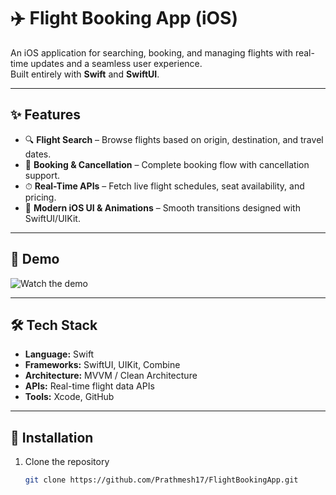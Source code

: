 # ✈️ Flight Booking App (iOS)

An iOS application for searching, booking, and managing flights with real-time updates and a seamless user experience.  
Built entirely with **Swift** and **SwiftUI**.

---

## ✨ Features

- 🔍 **Flight Search** – Browse flights based on origin, destination, and travel dates.  
- 🛒 **Booking & Cancellation** – Complete booking flow with cancellation support.  
- ⏱ **Real-Time APIs** – Fetch live flight schedules, seat availability, and pricing.    
- 🎨 **Modern iOS UI & Animations** – Smooth transitions designed with SwiftUI/UIKit.    

---

## 📸 Demo
![Watch the demo]([https://drive.google.com/your-demo-link](https://drive.google.com/file/d/1Pukbc124IlSpON5Kv-O7YO3YzMXPv2ON/view?usp=drive_link))

---

## 🛠️ Tech Stack

- **Language:** Swift  
- **Frameworks:** SwiftUI, UIKit, Combine  
- **Architecture:** MVVM / Clean Architecture  
- **APIs:** Real-time flight data APIs  
- **Tools:** Xcode, GitHub 

---

## 🚀 Installation

1. Clone the repository  
   ```bash
   git clone https://github.com/Prathmesh17/FlightBookingApp.git
